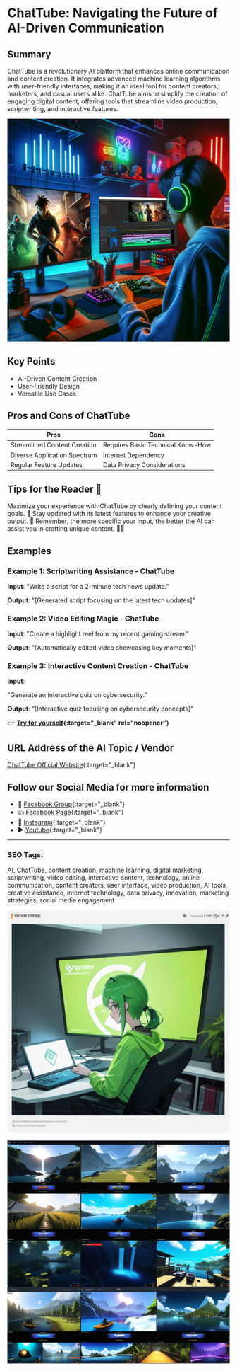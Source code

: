
# ChatTube: Navigating the Future of AI-Driven Communication

## Summary
ChatTube is a revolutionary AI platform that enhances online communication and content creation. It integrates advanced machine learning algorithms with user-friendly interfaces, making it an ideal tool for content creators, marketers, and casual users alike. ChatTube aims to simplify the creation of engaging digital content, offering tools that streamline video production, scriptwriting, and interactive features.


![Alt text](chat-tube.webp)

## Key Points
- AI-Driven Content Creation
- User-Friendly Design
- Versatile Use Cases

## Pros and Cons of ChatTube
| Pros | Cons |
|------|------|
| Streamlined Content Creation | Requires Basic Technical Know-How |
| Diverse Application Spectrum | Internet Dependency |
| Regular Feature Updates | Data Privacy Considerations |

## Tips for the Reader 🌟
Maximize your experience with ChatTube by clearly defining your content goals. 🎯 Stay updated with its latest features to enhance your creative output. 🎥 Remember, the more specific your input, the better the AI can assist you in crafting unique content. 🚀💡

## Examples
### Example 1: Scriptwriting Assistance - ChatTube
**Input**: 
"Write a script for a 2-minute tech news update."

**Output**: 
"[Generated script focusing on the latest tech updates]"

### Example 2: Video Editing Magic - ChatTube
**Input**: 
"Create a highlight reel from my recent gaming stream."

**Output**: 
"[Automatically edited video showcasing key moments]"

### Example 3: Interactive Content Creation - ChatTube
**Input**: 

"Generate an interactive quiz on cybersecurity."

**Output**: 
"[Interactive quiz focusing on cybersecurity concepts]"

👉 **[Try for yourself](https://chattube.io/){:target="_blank" rel="noopener"}**

## URL Address of the AI Topic / Vendor
[ChatTube Official Website](https://chattube.io/){:target="_blank"}

## Follow our Social Media for more information
- 📘 [Facebook Group](https://www.facebook.com/groups/trionxai){:target="_blank"}
- 👍 [Facebook Page](https://www.facebook.com/ai.trionxai){:target="_blank"}
- 📸 [Instagram](https://www.instagram.com/trionxai/){:target="_blank"}
- ▶️ [Youtube](https://www.youtube.com/@robotdocs/){:target="_blank"}

---

### SEO Tags:
AI, ChatTube, content creation, machine learning, digital marketing, scriptwriting, video editing, interactive content, technology, online communication, content creators, user interface, video production, AI tools, creative assistance, internet technology, data privacy, innovation, marketing strategies, social media engagement

![Alt text](chatgreentube.webp)

![Alt text](chattube.webp)